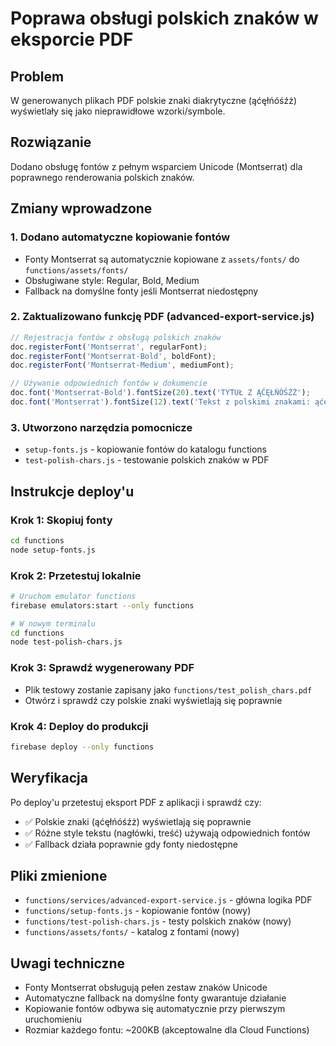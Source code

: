 # Poprawa obsługi polskich znaków w eksporcie PDF

## Problem
W generowanych plikach PDF polskie znaki diakrytyczne (ąćęłńóśźż) wyświetlały się jako nieprawidłowe wzorki/symbole.

## Rozwiązanie
Dodano obsługę fontów z pełnym wsparciem Unicode (Montserrat) dla poprawnego renderowania polskich znaków.

## Zmiany wprowadzone

### 1. Dodano automatyczne kopiowanie fontów
- Fonty Montserrat są automatycznie kopiowane z `assets/fonts/` do `functions/assets/fonts/`
- Obsługiwane style: Regular, Bold, Medium
- Fallback na domyślne fonty jeśli Montserrat niedostępny

### 2. Zaktualizowano funkcję PDF (advanced-export-service.js)
```javascript
// Rejestracja fontów z obsługą polskich znaków
doc.registerFont('Montserrat', regularFont);
doc.registerFont('Montserrat-Bold', boldFont);
doc.registerFont('Montserrat-Medium', mediumFont);

// Używanie odpowiednich fontów w dokumencie
doc.font('Montserrat-Bold').fontSize(20).text('TYTUŁ Z ĄĆĘŁŃÓŚŹŻ');
doc.font('Montserrat').fontSize(12).text('Tekst z polskimi znakami: ąćęłńóśźż');
```

### 3. Utworzono narzędzia pomocnicze
- `setup-fonts.js` - kopiowanie fontów do katalogu functions
- `test-polish-chars.js` - testowanie polskich znaków w PDF

## Instrukcje deploy'u

### Krok 1: Skopiuj fonty
```bash
cd functions
node setup-fonts.js
```

### Krok 2: Przetestuj lokalnie
```bash
# Uruchom emulator functions
firebase emulators:start --only functions

# W nowym terminalu
cd functions
node test-polish-chars.js
```

### Krok 3: Sprawdź wygenerowany PDF
- Plik testowy zostanie zapisany jako `functions/test_polish_chars.pdf`
- Otwórz i sprawdź czy polskie znaki wyświetlają się poprawnie

### Krok 4: Deploy do produkcji
```bash
firebase deploy --only functions
```

## Weryfikacja
Po deploy'u przetestuj eksport PDF z aplikacji i sprawdź czy:
- ✅ Polskie znaki (ąćęłńóśźż) wyświetlają się poprawnie
- ✅ Różne style tekstu (nagłówki, treść) używają odpowiednich fontów
- ✅ Fallback działa poprawnie gdy fonty niedostępne

## Pliki zmienione
- `functions/services/advanced-export-service.js` - główna logika PDF
- `functions/setup-fonts.js` - kopiowanie fontów (nowy)
- `functions/test-polish-chars.js` - testy polskich znaków (nowy)
- `functions/assets/fonts/` - katalog z fontami (nowy)

## Uwagi techniczne
- Fonty Montserrat obsługują pełen zestaw znaków Unicode
- Automatyczne fallback na domyślne fonty gwarantuje działanie
- Kopiowanie fontów odbywa się automatycznie przy pierwszym uruchomieniu
- Rozmiar każdego fontu: ~200KB (akceptowalne dla Cloud Functions)
